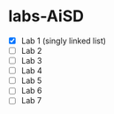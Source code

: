 # labs-AiSD

 - [x] Lab 1 (singly linked list)
 - [ ] Lab 2
 - [ ] Lab 3
 - [ ] Lab 4
 - [ ] Lab 5
 - [ ] Lab 6
 - [ ] Lab 7